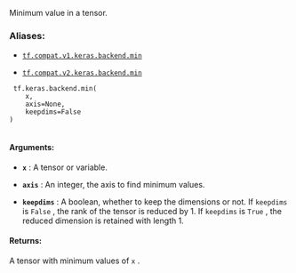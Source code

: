 Minimum value in a tensor.



### Aliases:

- [ `tf.compat.v1.keras.backend.min` ](/api_docs/python/tf/keras/backend/min)

- [ `tf.compat.v2.keras.backend.min` ](/api_docs/python/tf/keras/backend/min)



```
 tf.keras.backend.min(
    x,
    axis=None,
    keepdims=False
)
 
```



#### Arguments:

- **`x`** : A tensor or variable.

- **`axis`** : An integer, the axis to find minimum values.

- **`keepdims`** : A boolean, whether to keep the dimensions or not.
If  `keepdims`  is  `False` , the rank of the tensor is reduced
by 1. If  `keepdims`  is  `True` ,
the reduced dimension is retained with length 1.



#### Returns:
A tensor with minimum values of  `x` .

